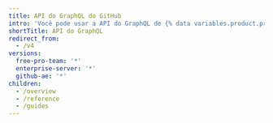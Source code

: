 ```yaml
---
title: API do GraphQL do GitHub
intro: 'Você pode usar a API do GraphQL de {% data variables.product.prodname_dotcom %} para criar consultas precisas e flexíveis para os dados que você precisa integrar ao {% data variables.product.prodname_dotcom %}.'
shortTitle: API do GraphQL
redirect_from:
  - /v4
versions:
  free-pro-team: '*'
  enterprise-server: '*'
  github-ae: '*'
children:
  - /overview
  - /reference
  - /guides
---
```


